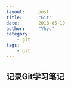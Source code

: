 ```yaml
---
layout:     post
title:      "Git"
date:       2018-05-19
author:     "Yhyu"
category:   
    - git
tags:   
    - git
---
```


## 记录Git学习笔记  
